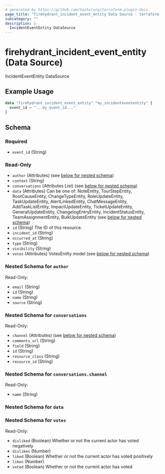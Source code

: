 ```yaml
---
# generated by https://github.com/hashicorp/terraform-plugin-docs
page_title: "firehydrant_incident_event_entity Data Source - terraform-provider-firehydrant"
subcategory: ""
description: |-
  IncidentEventEntity DataSource
---
```


# firehydrant_incident_event_entity (Data Source)

IncidentEventEntity DataSource

## Example Usage

```terraform
data "firehydrant_incident_event_entity" "my_incidentevententity" {
  event_id = "...my_event_id..."
}
```

<!-- schema generated by tfplugindocs -->
## Schema

### Required

- `event_id` (String)

### Read-Only

- `author` (Attributes) (see [below for nested schema](#nestedatt--author))
- `context` (String)
- `conversations` (Attributes List) (see [below for nested schema](#nestedatt--conversations))
- `data` (Attributes) Can be one of: NoteEntity, TourStepEntity, RootCauseEntity, ChangeTypeEntity, RoleUpdateEntity, TaskUpdateEntity, AlertLinkedEntity, ChatMessageEntity, AddTaskListEntity, ImpactUpdateEntity, TicketUpdateEntity, GeneralUpdateEntity, ChangelogEntryEntity, IncidentStatusEntity, TeamAssignmentEntity, BulkUpdateEntity (see [below for nested schema](#nestedatt--data))
- `id` (String) The ID of this resource.
- `incident_id` (String)
- `occurred_at` (String)
- `type` (String)
- `visibility` (String)
- `votes` (Attributes) VotesEntity model (see [below for nested schema](#nestedatt--votes))

<a id="nestedatt--author"></a>
### Nested Schema for `author`

Read-Only:

- `email` (String)
- `id` (String)
- `name` (String)
- `source` (String)


<a id="nestedatt--conversations"></a>
### Nested Schema for `conversations`

Read-Only:

- `channel` (Attributes) (see [below for nested schema](#nestedatt--conversations--channel))
- `comments_url` (String)
- `field` (String)
- `id` (String)
- `resource_class` (String)
- `resource_id` (String)

<a id="nestedatt--conversations--channel"></a>
### Nested Schema for `conversations.channel`

Read-Only:

- `name` (String)



<a id="nestedatt--data"></a>
### Nested Schema for `data`


<a id="nestedatt--votes"></a>
### Nested Schema for `votes`

Read-Only:

- `disliked` (Boolean) Whether or not the current actor has voted negatively
- `dislikes` (Number)
- `liked` (Boolean) Whether or not the current actor has voted positively
- `likes` (Number)
- `voted` (Boolean) Whether or not the current actor has voted
